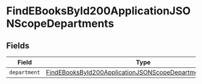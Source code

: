 # FindEBooksById200ApplicationJSONScopeDepartments


## Fields

| Field                                                                                                                                               | Type                                                                                                                                                | Required                                                                                                                                            | Description                                                                                                                                         |
| --------------------------------------------------------------------------------------------------------------------------------------------------- | --------------------------------------------------------------------------------------------------------------------------------------------------- | --------------------------------------------------------------------------------------------------------------------------------------------------- | --------------------------------------------------------------------------------------------------------------------------------------------------- |
| `department`                                                                                                                                        | [FindEBooksById200ApplicationJSONScopeDepartmentsDepartment](../../models/operations/findebooksbyid200applicationjsonscopedepartmentsdepartment.md) | :heavy_minus_sign:                                                                                                                                  | N/A                                                                                                                                                 |